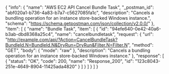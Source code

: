{
  "info": {
    "name": "AWS EC2 API Cancel Bundle Task",
    "_postman_id": "abf020a1-b736-4a83-b7a7-c5627085fa1c",
    "description": "Cancels a bundling operation for an instance store-backed Windows instance.",
    "schema": "https://schema.getpostman.com/json/collection/v2.0.0/"
  },
  "item": [
    {
      "name": "Bundle Task",
      "item": [
        {
          "id": "94efe640-0e42-40a6-b3ab-dbd8368a25c4",
          "name": "cancelbundletask",
          "request": {
            "url": "http://example.com/api/?Action=CancelBundleTask?BundleId.N=BundleId.N&DryRun=DryRun&Filter.N=Filter.N",
            "method": "GET",
            "body": {
              "mode": "raw"
            },
            "description": "Cancels a bundling operation for an instance store-backed Windows instance."
          },
          "response": [
            {
              "status": "OK",
              "code": 200,
              "name": "Response_200",
              "id": "123c8043-251e-4649-8904-11425ada4820"
            }
          ]
        }
      ]
    }
  ]
}